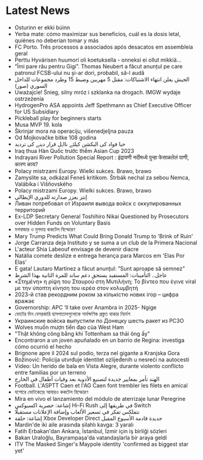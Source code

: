 # Latest News
-  Osturinn er ekki búinn
-  Yerba mate: cómo maximizar sus beneficios, cuál es la dosis letal, quiénes no deberían tomar y más
-  FC Porto. Três processos a associados após desacatos em assembleia geral
-  Perttu Hyvärisen huumori oli koetuksella - onneksi ei ollut mikkiä…
-  ”Îmi pare rău pentru Gigi”. Thomas Neubert a făcut anunțul pe care patronul FCSB-ului nu și-ar dori, probabil, să-l audă
-  الجيش يعلن انتهاء الاشتباكات: مقتل 5 مهربين وضبط 15 وطرد مجموعات للداخل السوري (صور)
-  Uważajcie! Śnieg, silny mróz i szklanka na drogach. IMGW wydaje ostrzeżenia
-  HydrogenPro ASA appoints Jeff Spethmann as Chief Executive Officer for US Subsidiary
-  Pickleball play for beginners starts
-  Musa MVP 19. kola
-  Škrinjar mora na operaciju, višenedjeljna pauza
-  Od Mojkovačke bitke 108 godina
-  حبا فواد کی الیکشن کیلئے نااہل قرار دینے کی تردید
-  Iraq thua Hàn Quốc trước thềm Asian Cup 2023
-  Indrayani River Pollution Special Report : इंद्रायणी नदीमध्ये पुन्हा फेसाळलेलं पाणी, कारण काय?
-  Polacy mistrzami Europy. Wielki sukces. Brawo, brawo
-  Zamyslite sa, odkázal Feneš kritikom. Štrbák nechal za sebou Nemca, Valábika i Višňovského
-  Polacy mistrzami Europy. Wielki sukces. Brawo, brawo
-  إنتر يعزز صدارته للدوري الإيطالي
-  Ливан потребовал от Израиля вывода войск с оккупированных территорий
-  Ex-LDP Secretary General Toshihiro Nikai Questioned by Prosecutors over Hidden Funds on Voluntary Basis
-  মগবাজার ও ‍মুগদায় ককটেল বিস্ফোরণ
-  Mary Trump Predicts What Could Bring Donald Trump to 'Brink of Ruin'
-  Jorge Carranza deja Instituto y se suma a un club de la Primera Nacional
-  L'acteur Shia Labeouf envisage de devenir diacre
-  Natália comete deslize e entrega herança para Marcos em 'Elas Por Elas'
-  E gata! Lautaro Martinez a făcut anunțul: ”Sunt aproape să semnez”
-  عاجل.. التأمينات: المستفيد يستحق دعم ساند للمرة الثانية بهذا الشرط
-  «Στημένη» η ρίψη του Σταυρού στη Μυτιλήνη; Το βίντεο που έγινε viral με την ύποπτη κίνηση του ιερέα στον κολυμβητή
-  2023-й став рекордним роком за кількістю нових ігор – цифра вражає
-  Governorship: APC ‘ll take over Anambra in 2025- Ngige
-  ভোটের দিন বেসরকারি হাসপাতালগুলোকে সার্বক্ষণিক প্রস্তুত থাকার নির্দেশ
-  Украинские войска выпустили по Донецку шесть ракет из РСЗО
-  Wolves muốn mượn tiền đạo của West Ham
-  "Thật không công bằng khi Tottenham sa thải ông ấy"
-  Encontraron a un joven apuñalado en un barrio de Regina: investiga cómo ocurrió el hecho
-  Brignone apre il 2024 sul podio, terza nel gigante a Kranjska Gora
-  Božinović: Policija utvrđuje identitet ozlijeđenih u nesreći na autocesti
-  Video: Un herido de bala en Vista Alegre, durante violento conflicto entre familias por un terreno
-  الهند تأمر بمعايير جديدة لتصنيع الأدوية بعد وفيات أطفال في الخارج
-  Football. L'ASPTT Caen et l'AG Caen font trembler les filets en amical
-  যশোরে ভোটকেন্দ্রে আবারও ককটেল বিস্ফোরণ
-  Mira en vivo el lanzamiento del módulo de aterrizaje lunar Peregrine
-  إشاعة: حصرية اكسبوكس Hi-Fi Rush في طريقها إلى Switch
-  نتفلكس تفكر في تسعير الألعاب وإضافة الإعلانات مستقبلًا
-  إشاعة: حلقة Xbox Developer Direct جديدة قادمة الأسبوع المقبل
-  Mardin'de iki aile arasında silahlı kavga: 3 yaralı
-  Fatih Erbakan'dan Ankara, İstanbul, İzmir için iş birliği sözleri
-  Bakan Uraloğlu, Bayrampaşa'da vatandaşlarla bir araya geldi
-  ITV The Masked Singer's Maypole identity 'confirmed as biggest star yet'
